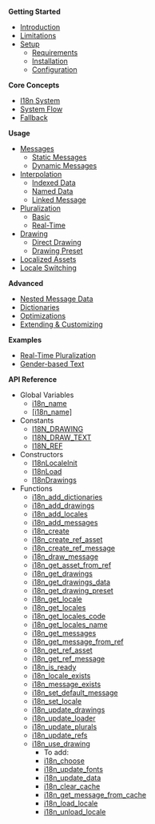 **Getting Started**  
- [Introduction](#introduction)  
- [Limitations](#limitations)
- [Setup](#setup)  
    - [Requirements](#requirements)
    - [Installation](#installation)
    - [Configuration](#configuration)


**Core Concepts**
- [I18n System](#i18n-system)
- [System Flow](#system-flow)
- [Fallback](#fallback)


**Usage**
- [Messages](#messages)
    - [Static Messages](#static-messages)
    - [Dynamic Messages](#dynamic-messages)
- [Interpolation](#interpolation)
    - [Indexed Data](#indexed-data)
    - [Named Data](#named-data)
    - [Linked Message](#linked-message)
- [Pluralization](#pluralization)
    - [Basic](#basic)
    - [Real-Time](#real-time)
- [Drawing](#drawing)
    - [Direct Drawing](#direct-drawing)
    - [Drawing Preset](#drawing-preset)
- [Localized Assets](#localized-assets)
- [Locale Switching](#locale-switching)


**Advanced**
- [Nested Message Data](#nested-message-data)
- [Dictionaries](#dictionaries)
- [Optimizations](#optimizations)
- [Extending & Customizing](#extending-and-customizing)


**Examples**
- [Real-Time Pluralization](#real-time-pluralization)
- [Gender-based Text](#gender-based-text)


**API Reference**  
- Global Variables  
    - [i18n_name](#i18n_name)  
    - [[i18n_name]](#[i18n_name])  
- Constants
    - [I18N_DRAWING](#i18n_drawing)
    - [I18N_DRAW_TEXT](#i18n_draw_text)
    - [I18N_REF](#i18n_ref)
- Constructors
    - [I18nLocaleInit](#i18nlocaleinit)
    - [I18nLoad](#i18nload)
    - [I18nDrawings](#i18ndrawings)
- Functions
    - [i18n_add_dictionaries](#i18n_add_dictionaries)
    - [i18n_add_drawings](#i18n_add_drawings)
    - [i18n_add_locales](#i18n_add_locales)
    - [i18n_add_messages](#i18n_add_messages)
    - [i18n_create](#i18n_create)
    - [i18n_create_ref_asset](#i18n_create_ref_asset)
    - [i18n_create_ref_message](#i18n_create_ref_message)
    - [i18n_draw_message](#i18n_draw_message)
    - [i18n_get_asset_from_ref](#i18n_get_asset_from_ref)
    - [i18n_get_drawings](#i18n_get_drawings)
    - [i18n_get_drawings_data](#i18n_get_drawings_data)
    - [i18n_get_drawing_preset](#i18n_get_drawing_preset)
    - [i18n_get_locale](#i18n_get_locale)
    - [i18n_get_locales](#i18n_get_locales)
    - [i18n_get_locales_code](#i18n_get_locales_code)
    - [i18n_get_locales_name](#i18n_get_locales_name)
    - [i18n_get_messages](#i18n_get_messages)
    - [i18n_get_message_from_ref](#i18n_get_message_from_ref)
    - [i18n_get_ref_asset](#i18n_get_ref_asset)
    - [i18n_get_ref_message](#i18n_get_ref_message)
    - [i18n_is_ready](#i18n_is_ready)
    - [i18n_locale_exists](#i18n_locale_exists)
    - [i18n_message_exists](#i18n_message_exists)
    - [i18n_set_default_message](#i18n_set_default_message)
    - [i18n_set_locale](#i18n_set_locale)
    - [i18n_update_drawings](#i18n_update_drawings)
    - [i18n_update_loader](#i18n_update_loader)
    - [i18n_update_plurals](#i18n_update_plurals)
    - [i18n_update_refs](#i18n_update_refs)
    - [i18n_use_drawing](#i18n_use_drawing)
        - To add:
        - [i18n_choose](#i18n_choose)
        - [i18n_update_fonts](#i18n_update_fonts)
        - [i18n_update_data](#i18n_update_data)
        - [i18n_clear_cache](#i18n_clear_cache)
        - [i18n_get_message_from_cache](#i18n_get_message_from_cache)
        - [i18n_load_locale](#i18n_load_locale)
        - [i18n_unload_locale](#i18n_unload_locale)


